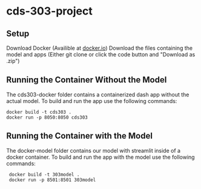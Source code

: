 # cds-303-project

## Setup
Download Docker (Availible at [docker.io](https://www.docker.com/products/docker-desktop))
Download the files containing the model and apps (Either git clone or click the code button and "Download as .zip")

## Running the Container Without the Model 
The cds303-docker folder contains a containerized dash app without the actual model. To build and run the app use the following commands: 
 ``` 
 docker build -t cds303 . 
 docker run -p 8050:8050 cds303
  ```
## Running the Container with the Model
The docker-model folder contains our model with streamlit inside of a docker container. To build and run the app with the model use the following commands:
 ```
  docker build -t 303model .
  docker run -p 8501:8501 303model
 ```
